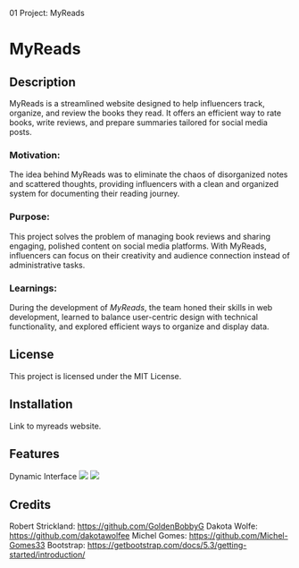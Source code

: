 01 Project: MyReads
# MyReads

## Description

MyReads is a streamlined website designed to help influencers track, organize, and review the books they read. It offers an efficient way to rate books, write reviews, and prepare summaries tailored for social media posts. 

### Motivation:
The idea behind MyReads was to eliminate the chaos of disorganized notes and scattered thoughts, providing influencers with a clean and organized system for documenting their reading journey.

### Purpose:
This project solves the problem of managing book reviews and sharing engaging, polished content on social media platforms. With MyReads, influencers can focus on their creativity and audience connection instead of administrative tasks.

### Learnings:
During the development of *MyReads*, the team honed their skills in web development, learned to balance user-centric design with technical functionality, and explored efficient ways to organize and display data.

## License
This project is licensed under the MIT License. 

## Installation
Link to myreads website. 
## Features
Dynamic Interface
![](./assets/images/IndexHtml.jpg)
![](./assets/images/MyLibrary.jpg)

## Credits 
Robert Strickland: https://github.com/GoldenBobbyG
Dakota Wolfe: https://github.com/dakotawolfee
Michel Gomes: https://github.com/Michel-Gomes33
Bootstrap: https://getbootstrap.com/docs/5.3/getting-started/introduction/

